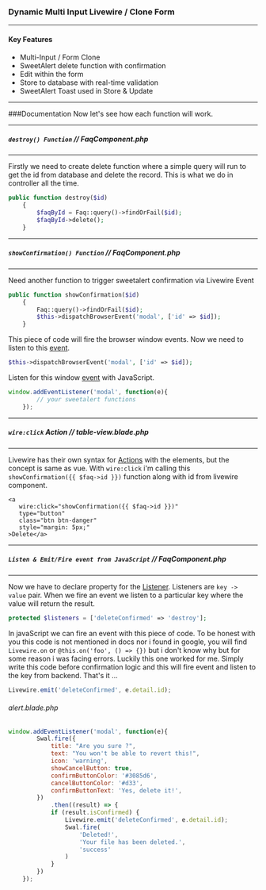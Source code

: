 ### Dynamic Multi Input Livewire / Clone Form
***
#### Key Features
* Multi-Input / Form Clone
* SweetAlert delete function with confirmation
* Edit within the form
* Store to database with real-time validation
* SweetAlert Toast used in Store & Update

***
###Documentation
Now let's see how each function will work.
***
##### `destroy() Function` // FaqComponent.php
***
Firstly we need to create delete function where a simple query will run to get the id from database and delete the record. This is what we do in controller all the time.
~~~php
public function destroy($id)
    {
        $faqById = Faq::query()->findOrFail($id);
        $faqById->delete();
    }
~~~

***
##### `showConfirmation() Function` // FaqComponent.php
***
Need another function to trigger sweetalert confirmation via Livewire Event
~~~php
public function showConfirmation($id)
    {
        Faq::query()->findOrFail($id);
        $this->dispatchBrowserEvent('modal', ['id' => $id]);
    }
~~~
This piece of code will fire the browser window events. Now we need to listen to this [event](https://laravel-livewire.com/docs/2.x/events).
~~~php
$this->dispatchBrowserEvent('modal', ['id' => $id]);
~~~
Listen for this window [event](https://laravel-livewire.com/docs/2.x/events) with JavaScript.
~~~javascript
window.addEventListener('modal', function(e){
        // your sweetalert functions
    });
~~~

***
##### `wire:click` Action // table-view.blade.php
***
Livewire has their own syntax for [Actions](https://laravel-livewire.com/docs/2.x/actions) with the elements, but the concept is same as vue. With `wire:click` i'm calling this `showConfirmation({{ $faq->id }})` function along with id from livewire component.
~~~blade
<a
   wire:click="showConfirmation({{ $faq->id }})"
   type="button"
   class="btn btn-danger"
   style="margin: 5px;"
>Delete</a>
~~~

***
##### `Listen & Emit/Fire event from JavaScript` // FaqComponent.php
***

Now we have to declare property for the [Listener](https://laravel-livewire.com/docs/2.x/events). Listeners are `key -> value` pair. When we fire an event we listen to a particular key where the value will return the result.
~~~php
protected $listeners = ['deleteConfirmed' => 'destroy'];
~~~

In javaScript we can fire an event with this piece of code. To be honest with you this code is not mentioned in docs nor i found in google, you will find `Livewire.on` or `@this.on('foo', () => {})` but i don't know why but for some reason i was facing errors. Luckily this one worked for me. Simply write this code before confirmation logic and this will fire event and listen to the key from backend. That's it ...
~~~javascript
Livewire.emit('deleteConfirmed', e.detail.id);
~~~

###### alert.blade.php
~~~javascript
window.addEventListener('modal', function(e){
        Swal.fire({
            title: "Are you sure ?",
            text: "You won't be able to revert this!",
            icon: 'warning',
            showCancelButton: true,
            confirmButtonColor: '#3085d6',
            cancelButtonColor: '#d33',
            confirmButtonText: 'Yes, delete it!',
        })
            .then((result) => {
            if (result.isConfirmed) {
                Livewire.emit('deleteConfirmed', e.detail.id);
                Swal.fire(
                    'Deleted!',
                    'Your file has been deleted.',
                    'success'
                )
            }
        })
    });
~~~
